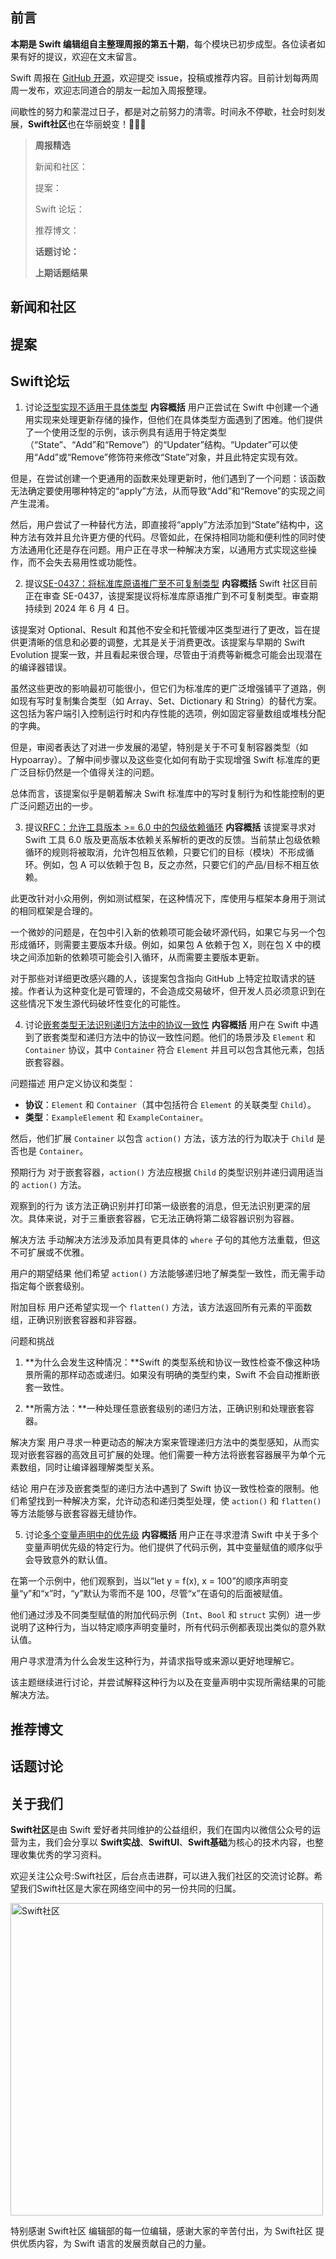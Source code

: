 ## 前言

**本期是 Swift 编辑组自主整理周报的第五十期**，每个模块已初步成型。各位读者如果有好的提议，欢迎在文末留言。

Swift 周报在 [GitHub 开源](https://github.com/SwiftCommunityRes/SwiftWeekly "SwiftWeekly")，欢迎提交 issue，投稿或推荐内容。目前计划每两周周一发布，欢迎志同道合的朋友一起加入周报整理。

间歇性的努力和蒙混过日子，都是对之前努力的清零。时间永不停歇，社会时刻发展，**Swift社区**也在华丽蜕变！👊👊👊

> **周报精选**
>
> 新闻和社区：
> 
> 提案：
> 
> Swift 论坛：
>
> 推荐博文：
>
> **话题讨论：** 
> 
> 
>
>**上期话题结果**


## 新闻和社区  


## 提案


## Swift论坛
1) 讨论[泛型实现不适用于具体类型](https://forums.swift.org/t/generic-implementation-doesnt-work-with-concrete-types/72022 "泛型实现不适用于具体类型")
**内容概括**
用户正尝试在 Swift 中创建一个通用实现来处理更新存储的操作，但他们在具体类型方面遇到了困难。他们提供了一个使用泛型的示例，该示例具有适用于特定类型（“State”、“Add”和“Remove”）的“Updater”结构。“Updater”可以使用“Add”或“Remove”修饰符来修改“State”对象，并且此特定实现有效。

但是，在尝试创建一个更通用的函数来处理更新时，他们遇到了一个问题：该函数无法确定要使用哪种特定的“apply”方法，从而导致“Add”和“Remove”的实现之间产生混淆。

然后，用户尝试了一种替代方法，即直接将“apply”方法添加到“State”结构中，这种方法有效并且允许更方便的代码。尽管如此，在保持相同功能和便利性的同时使方法通用化还是存在问题。用户正在寻求一种解决方案，以通用方式实现这些操作，而不会失去易用性或功能性。

2) 提议[SE-0437：将标准库原语推广至不可复制类型](https://forums.swift.org/t/se-0437-generalizing-standard-library-primitives-for-non-copyable-types/72020 "SE-0437：将标准库原语推广至不可复制类型")
**内容概括**
Swift 社区目前正在审查 SE-0437，该提案提议将标准库原语推广到不可复制类型。审查期持续到 2024 年 6 月 4 日。

该提案对 Optional、Result 和其他不安全和托管缓冲区类型进行了更改，旨在提供更清晰的信息和必要的调整，尤其是关于消费更改。该提案与早期的 Swift Evolution 提案一致，并且看起来很合理，尽管由于消费等新概念可能会出现潜在的编译器错误。

虽然这些更改的影响最初可能很小，但它们为标准库的更广泛增强铺平了道路，例如现有写时复制集合类型（如 Array、Set、Dictionary 和 String）的替代方案。这包括为客户端引入控制运行时和内存性能的选项，例如固定容量数组或堆栈分配的字典。

但是，审阅者表达了对进一步发展的渴望，特别是关于不可复制容器类型（如 Hypoarray）。了解中间步骤以及这些变化如何有助于实现增强 Swift 标准库的更广泛目标仍然是一个值得关注的问题。

总体而言，该提案似乎是朝着解决 Swift 标准库中的写时复制行为和性能控制的更广泛问题迈出的一步。

3) 提议[RFC：允许工具版本 >= 6.0 中的包级依赖循环](https://forums.swift.org/t/rfc-allowing-package-level-dependency-cycles-in-tools-version-6-0/72021 "RFC：允许工具版本 >= 6.0 中的包级依赖循环")
**内容概括**
该提案寻求对 Swift 工具 6.0 版及更高版本依赖关系解析的更改的反馈。当前禁止包级依赖循环的规则将被取消，允许包相互依赖，只要它们的目标（模块）不形成循环。例如，包 A 可以依赖于包 B，反之亦然，只要它们的产品/目标不相互依赖。

此更改针对小众用例，例如测试框架，在这种情况下，库使用与框架本身用于测试的相同框架是合理的。

一个微妙的问题是，在包中引入新的依赖项可能会破坏源代码，如果它与另一个包形成循环，则需要主要版本升级。例如，如果包 A 依赖于包 X，则在包 X 中的模块之间添加新的依赖项可能会引入循环，从而需要主要版本更新。

对于那些对详细更改感兴趣的人，该提案包含指向 GitHub 上特定拉取请求的链接。作者认为这种变化是可管理的，不会造成交易破坏，但开发人员必须意识到在这些情况下发生源代码破坏性变化的可能性。

4) 讨论[嵌套类型无法识别递归方法中的协议一致性](https://forums.swift.org/t/nested-types-dont-recognize-protocol-conformance-in-recursive-methods/72023 "嵌套类型无法识别递归方法中的协议一致性")
**内容概括**
用户在 Swift 中遇到了嵌套类型和递归方法中的协议一致性问题。他们的场景涉及 `Element` 和 `Container` 协议，其中 `Container` 符合 `Element` 并且可以包含其他元素，包括嵌套容器。

问题描述
用户定义协议和类型：

- **协议**：`Element` 和 `Container`（其中包括符合 `Element` 的关联类型 `Child`）。
- **类型**：`ExampleElement` 和 `ExampleContainer`。

然后，他们扩展 `Container` 以包含 `action()` 方法，该方法的行为取决于 `Child` 是否也是 `Container`。

预期行为
对于嵌套容器，`action()` 方法应根据 `Child` 的类型识别并递归调用适当的 `action()` 方法。

观察到的行为
该方法正确识别并打印第一级嵌套的消息，但无法识别更深的层次。具体来说，对于三重嵌套容器，它无法正确将第二级容器识别为容器。

解决方法
手动解决方法涉及添加具有更具体的 `where` 子句的其他方法重载，但这不可扩展或不优雅。

用户的期望结果
他们希望 `action()` 方法能够递归地了解类型一致性，而无需手动指定每个嵌套级别。

附加目标
用户还希望实现一个 `flatten()` 方法，该方法返回所有元素的平面数组，正确识别嵌套容器和非容器。

问题和挑战
1. **为什么会发生这种情况：**Swift 的类型系统和协议一致性检查不像这种场景所需的那样动态或递归。如果没有明确的类型约束，Swift 不会自动推断嵌套一致性。

2. **所需方法：**一种处理任意嵌套级别的递归方法，正确识别和处理嵌套容器。

解决方案
用户寻求一种更动态的解决方案来管理递归方法中的类型感知，从而实现对嵌套容器的高效且可扩展的处理。他们需要一种方法将嵌套容器展平为单个元素数组，同时让编译器理解类型关系。

结论
用户在涉及嵌套类型的递归方法中遇到了 Swift 协议一致性检查的限制。他们希望找到一种解决方案，允许动态和递归类型处理，使 `action()` 和 `flatten()` 等方法能够与嵌套容器无缝协作。


5) 讨论[多个变量声明中的优先级](https://forums.swift.org/t/precedence-in-multiple-variable-declaration/72034 "多个变量声明中的优先级")
**内容概括**
用户正在寻求澄清 Swift 中关于多个变量声明优先级的特定行为。他们提供了代码示例，其中变量赋值的顺序似乎会导致意外的默认值。

在第一个示例中，他们观察到，当以“let y = f(x), x = 100”的顺序声明变量“y”和“x”时，“y”默认为零而不是 100，尽管“x”在语句的后面被赋值。

他们通过涉及不同类型赋值的附加代码示例（`Int`、`Bool` 和 `struct` 实例）进一步说明了这种行为，当以特定顺序声明变量时，所有代码示例都表现出类似的意外默认值。

用户寻求澄清为什么会发生这种行为，并请求指导或来源以更好地理解它。

该主题继续进行讨论，并尝试解释这种行为以及在变量声明中实现所需结果的可能解决方法。

## 推荐博文


## 话题讨论


## 关于我们

**Swift社区**是由 Swift 爱好者共同维护的公益组织，我们在国内以微信公众号的运营为主，我们会分享以 **Swift实战**、**SwiftUl**、**Swift基础**为核心的技术内容，也整理收集优秀的学习资料。

欢迎关注公众号:Swift社区，后台点击进群，可以进入我们社区的交流讨论群。希望我们Swift社区是大家在网络空间中的另一份共同的归属。

<img width="500" alt="Swift社区" src="https://user-images.githubusercontent.com/24238160/132703149-34121c6c-fd18-491c-a697-58a0fabf3060.png">

特别感谢 Swift社区 编辑部的每一位编辑，感谢大家的辛苦付出，为 Swift社区 提供优质内容，为 Swift 语言的发展贡献自己的力量。
